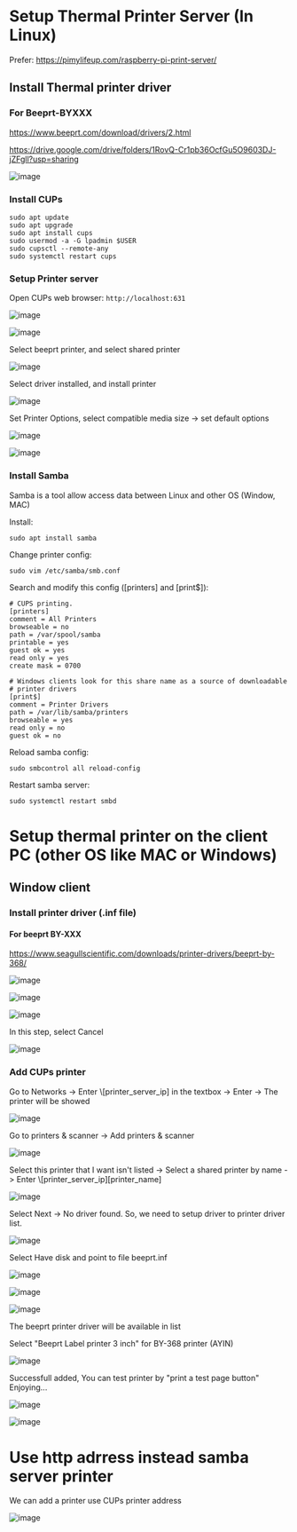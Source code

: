 # Setup Thermal Printer Server (In Linux)
Prefer: https://pimylifeup.com/raspberry-pi-print-server/

## Install Thermal printer driver
### For Beeprt-BYXXX
https://www.beeprt.com/download/drivers/2.html

https://drive.google.com/drive/folders/1RovQ-Cr1pb36OcfGu5O9603DJ-jZFgll?usp=sharing

![image](https://user-images.githubusercontent.com/32226325/190885585-3f57bd29-fd5c-4d02-b1c2-d0b49301c83d.png)

### Install CUPs
```
sudo apt update
sudo apt upgrade
sudo apt install cups
sudo usermod -a -G lpadmin $USER
sudo cupsctl --remote-any
sudo systemctl restart cups
```

### Setup Printer server

Open CUPs web browser: `http://localhost:631`

![image](https://user-images.githubusercontent.com/32226325/190885611-6dbbbad2-d236-4ec0-b4e0-42b62de6c576.png)

![image](https://user-images.githubusercontent.com/32226325/190885627-b89b127a-f152-4f04-8569-00f4b9079074.png)

Select beeprt printer, and select shared printer

![image](https://user-images.githubusercontent.com/32226325/190885638-ce9ec2de-8e5b-42d0-910d-e3ad51391f07.png)

Select driver installed, and install printer

![image](https://user-images.githubusercontent.com/32226325/190885647-be467249-d00a-42ca-9dc2-424f59028eff.png)

Set Printer Options, select compatible media size -> set default options

![image](https://user-images.githubusercontent.com/32226325/190885705-797b33f7-79ae-4641-950f-cc288f004654.png)

![image](https://user-images.githubusercontent.com/32226325/190885727-bf66cda2-3d59-4830-bb04-d5b1bb34cf1b.png)


### Install Samba
Samba is a tool allow access data between Linux and other OS (Window, MAC)

Install:

`sudo apt install samba`

Change printer config:

`sudo vim /etc/samba/smb.conf`

Search and modify this config ([printers] and [print$]):

```
# CUPS printing.
[printers]
comment = All Printers
browseable = no
path = /var/spool/samba
printable = yes
guest ok = yes
read only = yes
create mask = 0700

# Windows clients look for this share name as a source of downloadable
# printer drivers
[print$]
comment = Printer Drivers
path = /var/lib/samba/printers
browseable = yes
read only = no
guest ok = no
```

Reload samba config:

`sudo smbcontrol all reload-config`

Restart samba server:

`sudo systemctl restart smbd`

# Setup thermal printer on the client PC (other OS like MAC or Windows)
## Window client
### Install printer driver (.inf file)
#### For beeprt BY-XXX
https://www.seagullscientific.com/downloads/printer-drivers/beeprt-by-368/

![image](https://user-images.githubusercontent.com/32226325/190885904-46fb944c-0120-4900-a8ce-98a77592cdfd.png)

![image](https://user-images.githubusercontent.com/32226325/190885914-8a173eb7-7418-4210-beca-275f35139ed2.png)

![image](https://user-images.githubusercontent.com/32226325/190885927-426a2218-f1fb-4b21-87e6-09c2229755f6.png)

In this step, select Cancel

![image](https://user-images.githubusercontent.com/32226325/190885948-3e5bf3bf-0225-401a-b988-54dd25f01f23.png)

### Add CUPs printer
Go to Networks -> Enter \\[printer_server_ip] in the textbox -> Enter -> The printer will be showed

![image](https://user-images.githubusercontent.com/32226325/190886095-b0611361-e971-44cf-8564-01eabe965073.png)

Go to printers & scanner -> Add printers & scanner

![image](https://user-images.githubusercontent.com/32226325/190886003-03db4b09-e53a-4058-bca7-1b344b0db8c8.png)

Select this printer that I want isn't listed -> Select a shared printer by name -> Enter \\[printer_server_ip]\[printer_name]

![image](https://user-images.githubusercontent.com/32226325/190886128-46ed4ced-bf3a-40dc-b8c2-13f88dae77ff.png)

Select Next -> No driver found. So, we need to setup driver to printer driver list.

![image](https://user-images.githubusercontent.com/32226325/190886157-ebf93d0a-4c11-4193-a8d8-6b07c965f1a6.png)

Select Have disk and point to file beeprt.inf

![image](https://user-images.githubusercontent.com/32226325/190886176-5ff37b87-e0b8-48e3-822e-0f2ec03dc5d6.png)

![image](https://user-images.githubusercontent.com/32226325/190886196-8a29b95d-8614-4ec6-a731-ff88e09b231c.png)

![image](https://user-images.githubusercontent.com/32226325/190886211-177d9e1d-973f-40c9-ad17-e788d3ecb459.png)

The beeprt printer driver will be available in list

Select "Beeprt Label printer 3 inch" for BY-368 printer (AYIN)

![image](https://user-images.githubusercontent.com/32226325/190886249-fa5aa2ea-e350-488e-ab85-a500ea426c34.png)
 
Successfull added, You can test printer by "print a test page button" Enjoying...

![image](https://user-images.githubusercontent.com/32226325/190886263-703f88ca-f9bb-47fe-b2c1-5f909239e28d.png)

![image](https://user-images.githubusercontent.com/32226325/190886283-1b520dcc-0171-441d-b7db-8bc5054a05cd.png)

# Use http adrress instead samba server printer
We can add a printer use CUPs printer address

![image](https://user-images.githubusercontent.com/32226325/190887214-474351e4-ead5-4d9f-9ed0-68dfd9ad1fbb.png)


